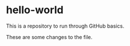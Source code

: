 # hello-world
This is a repository to run through GitHub basics.

These are some changes to the file.

